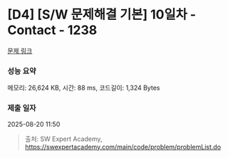 # [D4] [S/W 문제해결 기본] 10일차 - Contact - 1238 

[문제 링크](https://swexpertacademy.com/main/code/problem/problemDetail.do?contestProbId=AV15B1cKAKwCFAYD) 

### 성능 요약

메모리: 26,624 KB, 시간: 88 ms, 코드길이: 1,324 Bytes

### 제출 일자

2025-08-20 11:50



> 출처: SW Expert Academy, https://swexpertacademy.com/main/code/problem/problemList.do